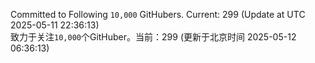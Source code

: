 Committed to Following `10,000` GitHubers. Current: <!-- FOLLOWING_COUNT -->299<!-- FOLLOWING_COUNT --> (Update at UTC <!-- LAST_UPDATED -->2025-05-11 22:36:13<!-- LAST_UPDATED -->)<br>
致力于关注`10,000`个GitHuber。当前：<!-- FOLLOWING_COUNT -->299<!-- FOLLOWING_COUNT --> (更新于北京时间 <!-- LAST_UPDATED_CST -->2025-05-12 06:36:13<!-- LAST_UPDATED_CST -->)
